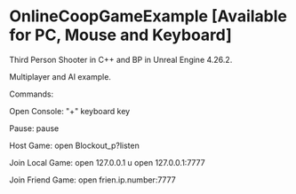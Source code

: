 # OnlineCoopGameExample [Available for PC, Mouse and Keyboard]
 
Third Person Shooter in C++ and BP in Unreal Engine 4.26.2.

Multiplayer and AI example.


Commands:

Open Console:     "+" keyboard key

Pause:            pause

Host Game:        open Blockout_p?listen

Join Local Game:  open 127.0.0.1 u open 127.0.0.1:7777

Join Friend Game: open frien.ip.number:7777
